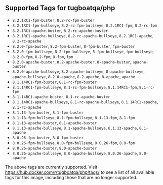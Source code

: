 ## Supported Tags for tugboatqa/php

* `8.2.1RC1-fpm-buster`, `8.2-rc-fpm-buster`
* `8.2.1RC1-fpm-bullseye`, `8.2-rc-fpm-bullseye`, `8.2.1RC1-fpm`, `8.2-rc-fpm`
* `8.2.1RC1-apache-buster`, `8.2-rc-apache-buster`
* `8.2.1RC1-apache-bullseye`, `8.2-rc-apache-bullseye`, `8.2.1RC1-apache`, `8.2-rc-apache`
* `8.2.0-fpm-buster`, `8.2-fpm-buster`, `8-fpm-buster`, `fpm-buster`
* `8.2.0-fpm-bullseye`, `8.2-fpm-bullseye`, `8-fpm-bullseye`, `fpm-bullseye`, `8.2.0-fpm`, `8.2-fpm`, `8-fpm`, `fpm`
* `8.2.0-apache-buster`, `8.2-apache-buster`, `8-apache-buster`, `apache-buster`
* `8.2.0-apache-bullseye`, `8.2-apache-bullseye`, `8-apache-bullseye`, `apache-bullseye`, `8.2.0-apache`, `8.2-apache`, `8-apache`, `apache`
* `8.1.14RC1-fpm-buster`, `8.1-rc-fpm-buster`
* `8.1.14RC1-fpm-bullseye`, `8.1-rc-fpm-bullseye`, `8.1.14RC1-fpm`, `8.1-rc-fpm`
* `8.1.14RC1-apache-buster`, `8.1-rc-apache-buster`
* `8.1.14RC1-apache-bullseye`, `8.1-rc-apache-bullseye`, `8.1.14RC1-apache`, `8.1-rc-apache`
* `8.1.13-fpm-buster`, `8.1-fpm-buster`
* `8.1.13-fpm-bullseye`, `8.1-fpm-bullseye`, `8.1.13-fpm`, `8.1-fpm`
* `8.1.13-apache-buster`, `8.1-apache-buster`
* `8.1.13-apache-bullseye`, `8.1-apache-bullseye`, `8.1.13-apache`, `8.1-apache`
* `8.0.26-fpm-buster`, `8.0-fpm-buster`
* `8.0.26-fpm-bullseye`, `8.0-fpm-bullseye`, `8.0.26-fpm`, `8.0-fpm`
* `8.0.26-apache-buster`, `8.0-apache-buster`
* `8.0.26-apache-bullseye`, `8.0-apache-bullseye`, `8.0.26-apache`, `8.0-apache`

The above tags are currently supported. Visit https://hub.docker.com/r/tugboatqa/php/tags/ to see a list of all available tags for this image, including those that are no longer supported.
